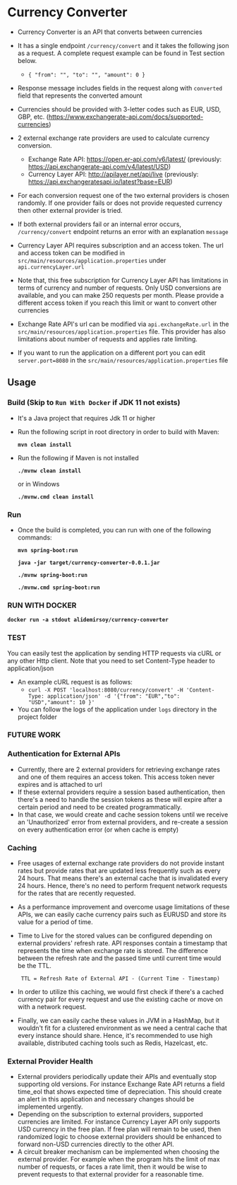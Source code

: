 # Currency Converter

- Currency Converter is an API that converts between currencies
- It has a single endpoint `/currency/convert` and it takes the following json as a request. 
  A complete request example can be found in Test section below. 
  - `{
    "from": "",
    "to": "",
    "amount": 0
  }`
- Response message includes fields in the request along with `converted` field that represents the converted amount
- Currencies should be provided with 3-letter codes such as EUR, USD, GBP, etc. (https://www.exchangerate-api.com/docs/supported-currencies)
- 2 external exchange rate providers are used to calculate currency conversion.
  
  - Exchange Rate API: https://open.er-api.com/v6/latest/ (previously: https://api.exchangerate-api.com/v4/latest/USD)
  - Currency Layer API: http://apilayer.net/api/live (previously: https://api.exchangeratesapi.io/latest?base=EUR)
- For each conversion request one of the two external providers is chosen randomly. 
  If one provider fails or does not provide requested currency then other external provider is tried.
- If both external providers fail or an internal error occurs, `/currency/convert` endpoint returns an error with an explanation `message`
- Currency Layer API requires subscription and an access token. 
  The url and access token can be modified in `src/main/resources/application.properties` under `api.currencyLayer.url`
- Note that, this free subscription for Currency Layer API has limitations in terms of currency and number of requests. 
  Only USD conversions are available, and you can make 250 requests per month. 
  Please provide a different access token if you reach this limit or want to convert other currencies
- Exchange Rate API's url can be modified via `api.exchangeRate.url` in the `src/main/resources/application.properties` file.
  This provider has also limitations about number of requests and applies rate limiting.
- If you want to run the application on a different port you can edit `server.port=8080` in the `src/main/resources/application.properties` file

## Usage

### Build (Skip to `Run With Docker` if JDK 11 not exists)
- It's a Java project that requires Jdk 11 or higher
  
- Run the following script in root directory in order to build with Maven:

  **`mvn clean install`**
- Run the following if Maven is not installed

  **`./mvnw clean install`**

  or in Windows

  **`./mvnw.cmd clean install`**

### Run
- Once the build is completed, you can run with one of the following commands:

  **`mvn spring-boot:run`**
  
  **`java -jar target/currency-converter-0.0.1.jar`**
  
  **`./mvnw spring-boot:run`**

  **`./mvnw.cmd spring-boot:run`**


### RUN WITH DOCKER
**`docker run -a stdout alidemirsoy/currency-converter`**

### TEST
You can easily test the application by sending HTTP requests via cURL or any other Http client.
Note that you need to set Content-Type header to application/json
- An example cURL request is as follows:
  - `curl -X POST 'localhost:8080/currency/convert' -H 'Content-Type: application/json' -d '{"from": "EUR","to": "USD","amount": 10 }'`
- You can follow the logs of the application under `logs` directory in the project folder

### FUTURE WORK
### Authentication for External APIs
- Currently, there are 2 external providers for retrieving exchange rates and one of them requires an access token.
This access token never expires and is attached to url
- If these external providers require a session based authentication, 
then there's a need to handle the session tokens as these will expire after a certain period 
  and need to be created programmatically.
- In that case, we would create and cache session tokens until we receive an 'Unauthorized' error from external providers,
and re-create a session on every authentication error (or when cache is empty)

### Caching
- Free usages of external exchange rate providers do not provide instant rates 
  but provide rates that are updated less frequently such as every 24 hours. 
  That means there's an external cache that is invalidated every 24 hours.
  Hence, there's no need to perform frequent network requests for the rates that are recently requested.
- As a performance improvement and overcome usage limitations of these APIs, 
  we can easily cache currency pairs such as EURUSD and store its value for a period of time. 
- Time to Live for the stored values can be configured depending on external providers' refresh rate.
  API responses contain a timestamp that represents the time when exchange rate is stored. 
  The difference between the refresh rate and the passed time until current time would be the TTL.
  
    ` TTL = Refresh Rate of External API - (Current Time - Timestamp)`
- In order to utilize this caching, we would first check if there's a cached currency pair for every request
and use the existing cache or move on with a network request.

- Finally, we can easily cache these values in JVM in a HashMap, but it wouldn't fit for a clustered environment
as we need a central cache that every instance should share.
  Hence, it's recommended to use high available, distributed caching tools such as Redis, Hazelcast, etc.

### External Provider Health
- External providers periodically update their APIs and eventually stop supporting old versions. 
  For instance Exchange Rate API returns a field time_eol that shows expected time of depreciation.
  This should create an alert in this application and necessary changes should be implemented urgently.
- Depending on the subscription to external providers, supported currencies are limited. 
  For instance Currency Layer API only supports USD currency in the free plan. 
  If free plan will remain to be used, then randomized logic to choose external providers should be enhanced to forward
  non-USD currencies directly to the other API.
- A circuit breaker mechanism can be implemented when choosing the external provider. 
  For example when the program hits the limit of max number of requests, or faces a rate limit, 
  then it would be wise to prevent requests to that external provider for a reasonable time. 
